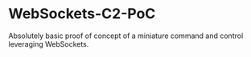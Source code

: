 # WebSockets-C2-PoC
Absolutely basic proof of concept of a miniature command and control leveraging WebSockets.
